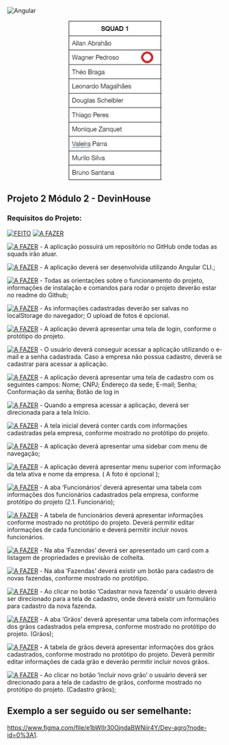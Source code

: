 ![Angular](https://img.shields.io/badge/Angular-DD0031?style=for-the-badge&logo=angular&logoColor=white)

<p align="center"><a href="#"><img align="center" width="218" height="375"  src="/squad.jpg" /></a></p>

## Projeto 2 Módulo 2 - DevinHouse

### Requisitos do Projeto:

[![FEITO](https://img.shields.io/badge/FEITO-2ea44f?style=for-the-badge)](https://)
[![A FAZER](https://img.shields.io/badge/A_FAZER-f60032?style=for-the-badge)](https://)

[![A FAZER](https://img.shields.io/badge/A_FAZER-f60032?style=for-the-badge)](https://) - A aplicação possuirá um repositório no GitHub onde todas as squads irão atuar.

[![A FAZER](https://img.shields.io/badge/A_FAZER-f60032?style=for-the-badge)](https://) - A aplicação deverá ser desenvolvida utilizando Angular CLI.;

[![A FAZER](https://img.shields.io/badge/A_FAZER-f60032?style=for-the-badge)](https://) - Todas as orientações sobre o funcionamento do projeto, informações de instalação e comandos para rodar o projeto deverão estar no readme do Github;

[![A FAZER](https://img.shields.io/badge/A_FAZER-f60032?style=for-the-badge)](https://) - As informações cadastradas deverão ser salvas no localStorage do navegador;
O upload de fotos é opcional.

[![A FAZER](https://img.shields.io/badge/A_FAZER-f60032?style=for-the-badge)](https://) - A aplicação deverá apresentar uma tela de login, conforme o protótipo do projeto.

[![A FAZER](https://img.shields.io/badge/A_FAZER-f60032?style=for-the-badge)](https://) - O usuário deverá conseguir acessar a aplicação utilizando o e-mail e a senha cadastrada.
Caso a empresa não possua cadastro, deverá se cadastrar para acessar a aplicação.

[![A FAZER](https://img.shields.io/badge/A_FAZER-f60032?style=for-the-badge)](https://) - A aplicação deverá apresentar uma tela de cadastro com os seguintes campos:
Nome;
CNPJ;
Endereço da sede;
E-mail;
Senha;
Conformação da senha;
Botão de log in 

[![A FAZER](https://img.shields.io/badge/A_FAZER-f60032?style=for-the-badge)](https://) - Quando a empresa acessar a aplicação, deverá ser direcionada para a tela Início.

[![A FAZER](https://img.shields.io/badge/A_FAZER-f60032?style=for-the-badge)](https://) - A tela inicial deverá conter cards com informações cadastradas pela empresa, conforme mostrado no protótipo do projeto.

[![A FAZER](https://img.shields.io/badge/A_FAZER-f60032?style=for-the-badge)](https://) - A aplicação deverá apresentar uma sidebar com menu de navegação;

[![A FAZER](https://img.shields.io/badge/A_FAZER-f60032?style=for-the-badge)](https://) - A aplicação deverá apresentar menu superior com informação da tela ativa e nome da empresa. ( A foto é opcional );

[![A FAZER](https://img.shields.io/badge/A_FAZER-f60032?style=for-the-badge)](https://) - A aba ‘Funcionários’ deverá apresentar uma tabela com informações dos funcionários cadastrados pela empresa, conforme protótipo do projeto (2.1. Funcionário);

[![A FAZER](https://img.shields.io/badge/A_FAZER-f60032?style=for-the-badge)](https://) - A tabela de funcionários deverá apresentar informações conforme mostrado no protótipo do projeto. Deverá permitir editar informações de cada funcionário e deverá permitir incluir novos funcionários.

[![A FAZER](https://img.shields.io/badge/A_FAZER-f60032?style=for-the-badge)](https://) - Na aba ‘Fazendas’ deverá ser apresentado um card com a listagem de propriedades e previsão de colheita.

[![A FAZER](https://img.shields.io/badge/A_FAZER-f60032?style=for-the-badge)](https://) - Na aba ‘Fazendas’ deverá existir um botão para cadastro de novas fazendas, conforme mostrado no protótipo.

[![A FAZER](https://img.shields.io/badge/A_FAZER-f60032?style=for-the-badge)](https://) - Ao clicar no botão ‘Cadastrar nova fazenda’ o usuário deverá ser direcionado para a tela de cadastro, onde deverá existir um formulário para cadastro da nova fazenda.

[![A FAZER](https://img.shields.io/badge/A_FAZER-f60032?style=for-the-badge)](https://) - A aba ‘Grãos’ deverá apresentar uma tabela com informações dos grãos cadastrados pela empresa, conforme mostrado no protótipo do projeto. (Grãos);

[![A FAZER](https://img.shields.io/badge/A_FAZER-f60032?style=for-the-badge)](https://) - A tabela de grãos deverá apresentar informações dos grãos cadastrados, conforme mostrado no protótipo do projeto. Deverá permitir editar informações de cada grão e deverão permitir incluir novos grãos.

[![A FAZER](https://img.shields.io/badge/A_FAZER-f60032?style=for-the-badge)](https://) - Ao clicar no botão ‘incluir novo grão’ o usuário deverá ser direcionado para a tela de cadastro de grãos, conforme mostrado no protótipo do projeto. (Cadastro grãos);

## Exemplo a ser seguido ou ser semelhante:

https://www.figma.com/file/e1bWIIr30OjndaBWNiir4Y/Dev-agro?node-id=0%3A1.

